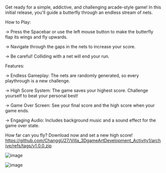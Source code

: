 Get ready for a simple, addictive, and challenging arcade-style game! In this initial release, you'll guide a butterfly through an endless stream of nets.

How to Play:

-> Press the Spacebar or use the left mouse button to make the butterfly flap its wings and fly upwards.

-> Navigate through the gaps in the nets to increase your score.

-> Be careful! Colliding with a net will end your run.

Features:

-> Endless Gameplay: The nets are randomly generated, so every playthrough is a new challenge.

-> High Score System: The game saves your highest score. Challenge yourself to beat your personal best!

-> Game Over Screen: See your final score and the high score when your game ends.

-> Engaging Audio: Includes background music and a sound effect for the game over state.

How far can you fly? Download now and set a new high score!
https://github.com/ChanggU27/Villa_3DgameArtDevelopment_Activity1/archive/refs/tags/v1.0.0.zip

![image](https://github.com/user-attachments/assets/c303ba89-09a3-44ff-9888-aa8a45c67457)

![image](https://github.com/user-attachments/assets/590b0be5-d48e-43c8-bdad-d7388f6eaa2b)
